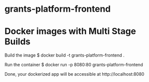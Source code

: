 # grants-platform-frontend

# Docker images with Multi Stage Builds #

Build the image
$ docker build -t grants-platform-frontend .

Run the container
$ docker run -p 8080:80 grants-platform-frontend

Done, your dockerized app will be accessible at http://localhost:8080

